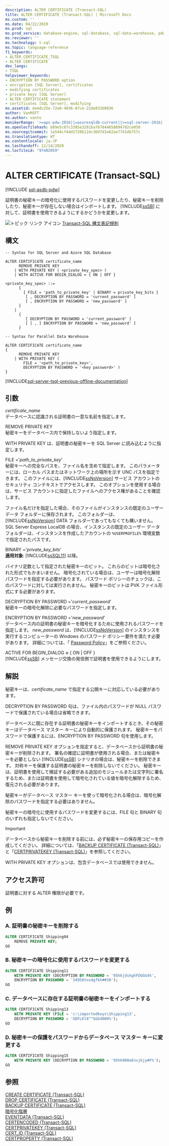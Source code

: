 ```yaml
---
description: ALTER CERTIFICATE (Transact-SQL)
title: ALTER CERTIFICATE (Transact-SQL) | Microsoft Docs
ms.custom: ''
ms.date: 04/22/2019
ms.prod: sql
ms.prod_service: database-engine, sql-database, sql-data-warehouse, pdw
ms.reviewer: ''
ms.technology: t-sql
ms.topic: language-reference
f1_keywords:
- ALTER_CERTIFICATE_TSQL
- ALTER CERTIFICATE
dev_langs:
- TSQL
helpviewer_keywords:
- ENCRYPTION BY PASSWORD option
- encryption [SQL Server], certificates
- modifying certificates
- private keys [SQL Server]
- ALTER CERTIFICATE statement
- certificates [SQL Server], modifying
ms.assetid: da4dc25e-72e0-4036-87ce-22de83160836
author: VanMSFT
ms.author: vanto
monikerRange: '>=aps-pdw-2016||=azuresqldb-current||>=sql-server-2016||>=sql-server-linux-2017||=azuresqldb-mi-current'
ms.openlocfilehash: b89e5c87c3385e3281ba767844658894702ce050
ms.sourcegitcommit: 1a544cf4dd2720b124c3697d1e62ae7741db757c
ms.translationtype: HT
ms.contentlocale: ja-JP
ms.lasthandoff: 12/14/2020
ms.locfileid: "97402059"
---
```

# <a name="alter-certificate-transact-sql"></a>ALTER CERTIFICATE (Transact-SQL)

[!INCLUDE [sql-asdb-pdw](../../includes/applies-to-version/sql-asdb-pdw.md)]

  証明書の秘密キーの暗号化に使用するパスワードを変更したり、秘密キーを削除したり、秘密キーが存在しない場合はインポートします。 [!INCLUDE[ssSB](../../includes/sssb-md.md)] に対して、証明書を使用できるようにするかどうかを変更します。  
  
 ![トピック リンク アイコン](../../database-engine/configure-windows/media/topic-link.gif "トピック リンク アイコン") [Transact-SQL 構文表記規則](../../t-sql/language-elements/transact-sql-syntax-conventions-transact-sql.md)  
  
## <a name="syntax"></a>構文  
  
```syntaxsql
-- Syntax for SQL Server and Azure SQL Database  
  
ALTER CERTIFICATE certificate_name   
      REMOVE PRIVATE KEY  
    | WITH PRIVATE KEY ( <private_key_spec> )  
    | WITH ACTIVE FOR BEGIN_DIALOG = { ON | OFF }  
  
<private_key_spec> ::=   
      {   
        { FILE = 'path_to_private_key' | BINARY = private_key_bits }  
         [ , DECRYPTION BY PASSWORD = 'current_password' ]  
         [ , ENCRYPTION BY PASSWORD = 'new_password' ]  
      }  
    |  
      {  
         [ DECRYPTION BY PASSWORD = 'current_password' ]  
         [ [ , ] ENCRYPTION BY PASSWORD = 'new_password' ]  
      }  
``` 
 
 
```syntaxsql  
-- Syntax for Parallel Data Warehouse  
  
ALTER CERTIFICATE certificate_name   
{  
      REMOVE PRIVATE KEY  
    | WITH PRIVATE KEY (   
        FILE = '<path_to_private_key>',  
        DECRYPTION BY PASSWORD = '<key password>' )
}  
```  

[!INCLUDE[sql-server-tsql-previous-offline-documentation](../../includes/sql-server-tsql-previous-offline-documentation.md)]

## <a name="arguments"></a>引数
 *certificate_name*  
 データベースに認識される証明書の一意な名前を指定します。  
  
 REMOVE PRIVATE KEY  
 秘密キーをデータベース内で保持しないよう指定します。  
  
 WITH PRIVATE KEY は、証明書の秘密キーを SQL Server に読み込むように指定します。

 FILE ='*path_to_private_key*'  
 秘密キーへの完全なパスを、ファイル名を含めて指定します。 このパラメーターには、ローカル パスまたはネットワーク上の場所を示す UNC パスを指定できます。 このファイルには、[!INCLUDE[ssNoVersion](../../includes/ssnoversion-md.md)] サービス アカウントのセキュリティ コンテキストでアクセスします。 このオプションを使用する場合は、サービス アカウントに指定したファイルへのアクセス権があることを確認します。
 
 ファイル名だけを指定した場合、そのファイルがインスタンスの既定のユーザー データ フォルダーに保存されます。 このフォルダーは、[!INCLUDE[ssNoVersion](../../includes/ssnoversion-md.md)] DATA フォルダーであってもなくても構いません。 SQL Server Express LocalDB の場合、インスタンスの既定のユーザー データ フォルダーは、インスタンスを作成したアカウントの `%USERPROFILE%` 環境変数で指定されたパスです。  
  
 BINARY ='*private_key_bits*'  
 **適用対象**: [!INCLUDE[ssSQL11](../../includes/sssql11-md.md)] 以降。  
  
 バイナリ定数として指定された秘密キーのビット。 これらのビットは暗号化された形式でもかまいません。 暗号化されている場合は、ユーザーは暗号化解除パスワードを指定する必要があります。 パスワード ポリシーのチェックは、このパスワードに対しては実行されません。 秘密キーのビットは PVK ファイル形式にする必要があります。  
  
 DECRYPTION BY PASSWORD ='*current_password*'  
 秘密キーの暗号化解除に必要なパスワードを指定します。  
  
 ENCRYPTION BY PASSWORD ='*new_password*'  
 データベース内の証明書の秘密キーを暗号化するために使用されるパスワードを指定します。 *new_password* は、[!INCLUDE[ssNoVersion](../../includes/ssnoversion-md.md)] のインスタンスを実行するコンピューターの Windows のパスワード ポリシー要件を満たす必要があります。 詳細については、「 [Password Policy](../../relational-databases/security/password-policy.md)」をご参照ください。  
  
 ACTIVE FOR BEGIN_DIALOG **=** { ON | OFF }  
 [!INCLUDE[ssSB](../../includes/sssb-md.md)] メッセージ交換の発信側で証明書を使用できるようにします。  
  
## <a name="remarks"></a>解説  
 秘密キーは、*certificate_name* で指定する公開キーに対応している必要があります。  
  
 DECRYPTION BY PASSWORD 句は、ファイル内のパスワードが NULL パスワードで保護されている場合は省略できます。  
  
 データベースに既に存在する証明書の秘密キーをインポートするとき、その秘密キーはデータベース マスター キーにより自動的に保護されます。 秘密キーをパスワードで保護するには、ENCRYPTION BY PASSWORD 句を使用します。  
  
 REMOVE PRIVATE KEY オプションを指定すると、データベースから証明書の秘密キーが削除されます。 署名の確認に証明書が使用される場合、または秘密キーを必要としない [!INCLUDE[ssSB](../../includes/sssb-md.md)] シナリオの場合は、秘密キーを削除できます。 対称キーを保護する証明書の秘密キーを削除しないでください。 秘密キーは、証明書を使用して検証する必要がある追加のモジュールまたは文字列に署名するため、または証明書を使用して暗号化されている値を暗号化解除するため、復元される必要があります。   
  
 秘密キーがデータベース マスター キーを使って暗号化される場合は、暗号化解除のパスワードを指定する必要はありません。  
 
 秘密キーの暗号化に使用するパスワードを変更するには、FILE 句と BINARY 句のいずれも指定しないでください。
  
> [!IMPORTANT]  
>  データベースから秘密キーを削除する前には、必ず秘密キーの保存用コピーを作成してください。 詳細については、「[BACKUP CERTIFICATE &#40;Transact-SQL&#41;](../../t-sql/statements/backup-certificate-transact-sql.md)」と「[CERTPRIVATEKEY &#40;Transact-SQL&#41;](../../t-sql/functions/certprivatekey-transact-sql.md)」を参照してください。  
  
 WITH PRIVATE KEY オプションは、包含データベースでは使用できません。  
  
## <a name="permissions"></a>アクセス許可  
 証明書に対する ALTER 権限が必要です。  
  
## <a name="examples"></a>例  
  
### <a name="a-removing-the-private-key-of-a-certificate"></a>A. 証明書の秘密キーを削除する  
  
```sql  
ALTER CERTIFICATE Shipping04   
    REMOVE PRIVATE KEY;  
GO  
```  
  
### <a name="b-changing-the-password-that-is-used-to-encrypt-the-private-key"></a>B. 秘密キーの暗号化に使用するパスワードを変更する  
  
```sql  
ALTER CERTIFICATE Shipping11   
    WITH PRIVATE KEY (DECRYPTION BY PASSWORD = '95hkjdskghFDGGG4%',  
    ENCRYPTION BY PASSWORD = '34958tosdgfkh##38');  
GO  
```  
  
### <a name="c-importing-a-private-key-for-a-certificate-that-is-already-present-in-the-database"></a>C. データベースに存在する証明書の秘密キーをインポートする  
  
```sql  
ALTER CERTIFICATE Shipping13   
    WITH PRIVATE KEY (FILE = 'c:\importedkeys\Shipping13',  
    DECRYPTION BY PASSWORD = 'GDFLKl8^^GGG4000%');  
GO  
```  
  
### <a name="d-changing-the-protection-of-the-private-key-from-a-password-to-the-database-master-key"></a>D. 秘密キーの保護をパスワードからデータベース マスター キーに変更する  
  
```sql  
ALTER CERTIFICATE Shipping15   
    WITH PRIVATE KEY (DECRYPTION BY PASSWORD = '95hk000eEnvjkjy#F%');  
GO  
```  
  
## <a name="see-also"></a>参照  
 [CREATE CERTIFICATE &#40;Transact-SQL&#41;](../../t-sql/statements/create-certificate-transact-sql.md)  
 [DROP CERTIFICATE &#40;Transact-SQL&#41;](../../t-sql/statements/drop-certificate-transact-sql.md)  
 [BACKUP CERTIFICATE &#40;Transact-SQL&#41;](../../t-sql/statements/backup-certificate-transact-sql.md)  
 [暗号化階層](../../relational-databases/security/encryption/encryption-hierarchy.md)  
 [EVENTDATA &#40;Transact-SQL&#41;](../../t-sql/functions/eventdata-transact-sql.md)  
 [CERTENCODED &#40;Transact-SQL&#41;](../../t-sql/functions/certencoded-transact-sql.md)  
 [CERTPRIVATEKEY &#40;Transact-SQL&#41;](../../t-sql/functions/certprivatekey-transact-sql.md)  
 [CERT_ID &#40;Transact-SQL&#41;](../../t-sql/functions/cert-id-transact-sql.md)  
 [CERTPROPERTY &#40;Transact-SQL&#41;](../../t-sql/functions/certproperty-transact-sql.md)  
  
  

